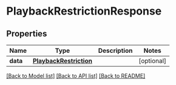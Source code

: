 # PlaybackRestrictionResponse

## Properties
Name | Type | Description | Notes
------------ | ------------- | ------------- | -------------
**data** | [**PlaybackRestriction**](PlaybackRestriction.md) |  | [optional] 

[[Back to Model list]](../README.md#documentation-for-models) [[Back to API list]](../README.md#documentation-for-api-endpoints) [[Back to README]](../README.md)


